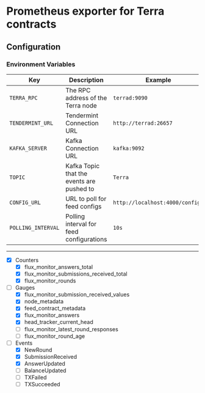 # Prometheus exporter for Terra contracts

## Configuration
### Environment Variables
| Key                        | Description                                                                                | Example                                                            |
| -------------------------- | ------------------------------------------------------------------------------------------ | ------------------------------------------------------------------ |
| `TERRA_RPC`                | The RPC address of the Terra node                                                          | `terrad:9090`                                                      |
| `TENDERMINT_URL`           | Tendermint Connection URL                                                                  | `http://terrad:26657`                                              |
| `KAFKA_SERVER`             | Kafka Connection URL                                                                       | `kafka:9092`                                                       |
| `TOPIC`                    | Kafka Topic that the events are pushed to                                                  | `Terra`                                                            |
| `CONFIG_URL`               | URL to poll for feed configs                                                               | `http://localhost:4000/configs`                                    |
| `POLLING_INTERVAL`         | Polling interval for feed configurations                                                   | `10s`                                                              |
---
- [x] Counters
  - [x] flux_monitor_answers_total
  - [x] flux_monitor_submissions_received_total
  - [x] flux_monitor_rounds
- [ ] Gauges
  - [x] flux_monitor_submission_received_values
  - [x] node_metadata
  - [x] feed_contract_metadata
  - [x] flux_monitor_answers
  - [x] head_tracker_current_head
  - [ ] flux_monitor_latest_round_responses
  - [ ] flux_monitor_round_age
- [ ] Events
  - [x] NewRound
  - [x] SubmissionReceived
  - [x] AnswerUpdated
  - [ ] BalanceUpdated
  - [ ] TXFailed
  - [ ] TXSucceeded
